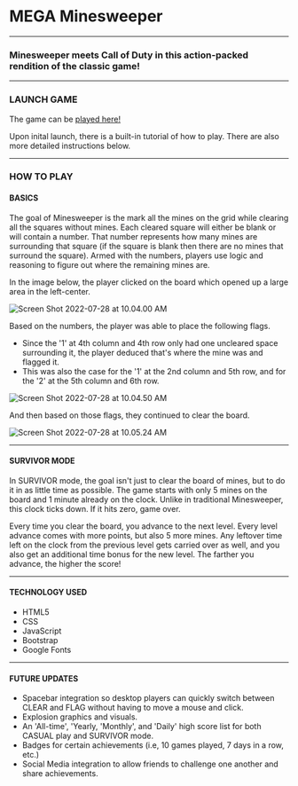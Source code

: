 # MEGA Minesweeper
---
### Minesweeper meets Call of Duty in this action-packed rendition of the classic game!

---
### LAUNCH GAME

The game can be [played here!](https://jshprintz.github.io/Minesweeper/)

Upon inital launch, there is a built-in tutorial of how to play. There are also more detailed instructions below.

---

### HOW TO PLAY

#### BASICS

The goal of Minesweeper is the mark all the mines on the grid while clearing all the squares without mines. Each cleared square will either be blank or will contain a number. That number represents how many mines are surrounding that square (if the square is blank then there are no mines that surround the square). Armed with the numbers, players use logic and reasoning to figure out where the remaining mines are.


In the image below, the player clicked on the board which opened up a large area in the left-center.

![Screen Shot 2022-07-28 at 10.04.00 AM](https://i.imgur.com/fXb3VsQ.png)

Based on the numbers, the player was able to place the following flags.
* Since the '1' at 4th column and 4th row only had one uncleared space surrounding it, the player deduced that's where the mine was and flagged it.
* This was also the case for the '1' at the 2nd column and 5th row, and for the '2' at the 5th column and 6th row.

![Screen Shot 2022-07-28 at 10.04.50 AM](https://i.imgur.com/klTfeiS.png)

And then based on those flags, they continued to clear the board.

![Screen Shot 2022-07-28 at 10.05.24 AM](https://i.imgur.com/TChmdFq.png)

---

#### SURVIVOR MODE

In SURVIVOR mode, the goal isn't just to clear the board of mines, but to do it in as little time as possible. The game starts with only 5 mines on the board and 1 minute already on the clock. Unlike in traditional Minesweeper, this clock ticks down. If it hits zero, game over.

Every time you clear the board, you advance to the next level. Every level advance comes with more points, but also 5 more mines. Any leftover time left on the clock from the previous level gets carried over as well, and you also get an additional time bonus for the new level. The farther you advance, the higher the score!

---
#### TECHNOLOGY USED

* HTML5
* CSS
* JavaScript
* Bootstrap
* Google Fonts

---
#### FUTURE UPDATES

* Spacebar integration so desktop players can quickly switch between CLEAR and FLAG without having to move a mouse and click.
* Explosion graphics and visuals.
* An 'All-time', 'Yearly, 'Monthly', and 'Daily' high score list for both CASUAL play and SURVIVOR mode.
* Badges for certain achievements (i.e, 10 games played, 7 days in a row, etc.)
* Social Media integration to allow friends to challenge one another and share achievements.